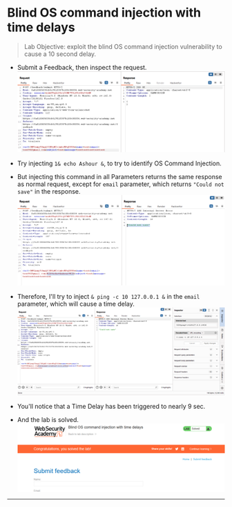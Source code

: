 # Blind OS command injection with time delays

> Lab Objective: exploit the blind OS command injection vulnerability to cause a 10 second delay.

- Submit a Feedback, then inspect the request.
  ![1st screenshot](./attachments/1.png)

- Try injecting `1& echo Ashour &`, to try to identify OS Command Injection.

- But injecting this command in all Parameters returns the same response as normal request, except for `email` parameter, which returns `"Could not save"` in the response.
  ![2nd screenshot](./attachments/2.png)

- Therefore, I'll try to inject `& ping -c 10 127.0.0.1 &` in the `email` parameter, which will cause a time delay.
  ![3rd screenshot](./attachments/3.png)

- You'll notice that a Time Delay has been triggered to nearly 9 sec.

- And the lab is solved.
  ![4th screenshot](./attachments/4.png)

---
